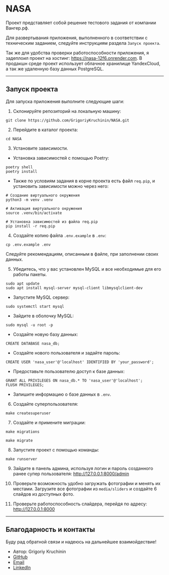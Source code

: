 # NASA

Проект представляет собой решение тестового задания от компании Вангер.рф.

Для развертывания приложения, выполненного в соответствии с техническим заданием, следуйте инструкциям раздела `Запуск проекта`. 

Так же для удобства проверки работоспособности приложения, я задеплоил проект на хостинг: https://nasa-12f6.onrender.com. В продакшн среде проект использует облачное хранилище YandexCloud, а так же удаленную базу данных PostgreSQL.

***

## Запуск проекта

Для запуска приложения выполните следующие шаги:

1. Склонируйте репозиторий на локальную машину:

```
git clone https://github.com/GrigoriyKruchinin/NASA.git
```


2. Перейдите в каталог проекта:

```
cd NASA
```


3. Установите зависимости.
- Установка зависимостей с помощью Poetry:

```
poetry shell
poetry install
```

- Также по условиям задания в корне проекта есть файл `req.pip`, и установить зависимости можно через него:

```
# Создание виртуального окружения
python3 -m venv .venv

# Активация виртуального окружения
source .venv/bin/activate

# Установка зависимостей из файла req.pip
pip install -r req.pip
```


4. Cоздайте копию файла `.env.example` в `.env`:
```
cp .env.example .env
```

Следуйте рекомендациям, описанным в файле, при заполнении своих данных.


5. Убедитесь, что у вас установлен MySQL и все необходимые для его работы пакеты.

```
sudo apt update
sudo apt install mysql-server mysql-client libmysqlclient-dev
```

- Запустите MySQL сервер:
```
sudo systemctl start mysql
```

- Зайдите в оболочку MySQL:
```
sudo mysql -u root -p
```

- Создайте новую базу данных:

```
CREATE DATABASE nasa_db;
```

- Создайте нового пользователя и задайте пароль:
```
CREATE USER 'nasa_user'@'localhost' IDENTIFIED BY 'your_password';
```
- Предоставьте пользователю доступ к базе данных:
```
GRANT ALL PRIVILEGES ON nasa_db.* TO 'nasa_user'@'localhost';
FLUSH PRIVILEGES;
```

- Запишите информацию о базе данных в `.env`.

6. Создайте суперпользователя:

```
make createsuperuser
```


7. Создайте и примените миграции:

```
make migrations

make migrate
```


8.  Запустите проект с помощью команды:
```
make runserver
```


9.  Зайдите в панель админа, используя логин и пароль созданного ранее супер пользователя: http://127.0.0.1:8000/admin 

10.  Проверьте возможность удобно загружать фотографии и менять их местами. Загрузите все фотографии из `media/sliders` и создайте 6 слайдов из доступных фото.

11.  Проверьте работоспособность слайдера, перейдя по адресу: http://127.0.0.1:8000


***

## Благодарность и контакты

Буду рад обратной связи и надеюсь на дальнейшее взаимойдествие!

- Автор: Grigoriy Kruchinin
- [GitHub](https://github.com/GrigoriyKruchinin)
- [Email](mailto:gkruchinin75@gmail.com)
- [LinkedIn](https://www.linkedin.com/in/grigoriy-kruchinin/)